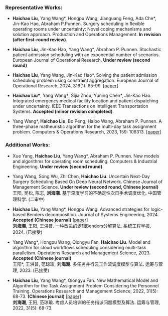
### Representative Works:

- <strong>Haichao Liu</strong>, Yang Wang*, Hongpu Wang, Jianguang Feng, Ada Che*, Jin-Kao Hao, Abraham P.Punnen. Surgery scheduling in flexible operating rooms under uncertainty: Novel coping mechanisms and solution approach. Production and Operations Management. <strong>In revision (after first-round review)</strong>.

- <strong>Haichao Liu</strong>, Jin-Kao Hao, Yang Wang*, Abraham P. Punnen. Stochastic patient admission scheduling with an exponential number of scenarios. European Journal of Operational Research. <strong>Under review (second round)</strong>
  
- <strong>Haichao Liu</strong>, Yang Wang, Jin-Kao Hao*. Solving the patient admission scheduling problem using constraint aggregation. European Journal of Operational Research, 2024, 316(1): 85-99. [[paper]](https://doi.org/10.1016/j.ejor.2024.02.009)

- <strong>Haichao Liu†</strong>, Yang Wang†, Sijia Zhou, Yuning Chen*, Jin-Kao Hao. Integrated emergency medical facility location and patient dispatching under uncertainty. IEEE Transactions on Intelligent Transportation Systems. <strong>Accepted (minor revision completed)</strong>.

- Yang Wang*, <strong>Haichao Liu</strong>, Bo Peng, Haibo Wang, Abraham P. Punnen. A three-phase matheuristic algorithm for the multi-day task assignment problem. Computers & Operations Research, 2023, 159: 106313. [[paper]](https://doi.org/10.1016/j.cor.2023.106313)

### Additional Works:

- Xue Yang, <strong>Haichao Liu</strong>, Yang Wang*, Abraham P. Punnen. New models and algorithms for operating room scheduling. Computers & Industrial Engineering. <strong>Under review (second round)</strong>

- Yang Wang, Song Wu, Zhi Chen, <strong>Haichao Liu</strong>. Uncertain Next-Day Surgery Scheduling Based On Deep Neural Network. Chinese Journal of Management Science. <strong>Under review (second round, Chinese journal)</strong> \
  王阳, 吴松, 陈志, <strong>刘海潮</strong>. 基于深度学习的不确定性次日手术调度优化. 中国管理科学. (二审中)

- <strong>Haichao Liu</strong>, Yang Wang*, Hongpu Wang. Advanced strategies for logic-based Benders decomposition. Journal of Systems Engineering, 2024. <strong>Accepted (Chinese journal)</strong> [[paper]](https://jse.tju.edu.cn/ch/reader/view_abstract.aspx?flag=2&file_no=202304100000001&journal_id=jse) \
  <strong>刘海潮</strong>, 王阳, 王洪普. 一种改进的逻辑Benders分解算法. 系统工程学报, 2024. (已接受) 

- Yang Wang*, Hongpu Wang, Qiongyu Fan, <strong>Haichao Liu</strong>. Model and algorithm for cloud workflows scheduling considering multi-task parallelism. Operations Research and Management Science, 2023. <strong>Accepted (Chinese journal)</strong> \
  王阳*, 王洪普, 范琼瑜, <strong>刘海潮</strong>. 多任务并行云工作流调度模型与算法. 运筹与管理, 2023. (已接受)

- <strong>Haichao Liu</strong>, Yang Wang*, Qiongyu Fan. New Mathematical Model and Algorithm for the Task Assignment Problem Considering the Personnel Training. Operations Research and Management Science, 2022, 31(5): 68-73. <strong>(Chinese journal)</strong> [[paper]](http://www.jorms.net/CN/10.12005/orms.2022.0150)\
  <strong>刘海潮</strong>, 王阳, 范琼瑜. 考虑人员培训的任务指派问题模型及算法. 运筹与管理, 2022, 31(5): 68-73.